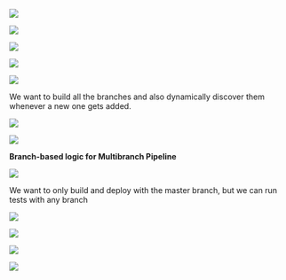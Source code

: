 ![](.//media/image1.png)

![](.//media/image2.png)

![](.//media/image3.png)

![](.//media/image4.png)

![](.//media/image5.png)

We want to build all the branches and also dynamically discover them whenever a new one gets added.

![](.//media/image6.png)

![](.//media/image7.png)

**Branch-based logic for Multibranch Pipeline**

![](.//media/image8.png)

We want to only build and deploy with the master branch, but we can run tests with any branch

![](.//media/image9.png)

![](.//media/image10.png)

![](.//media/image11.png)

![](.//media/image12.png)
